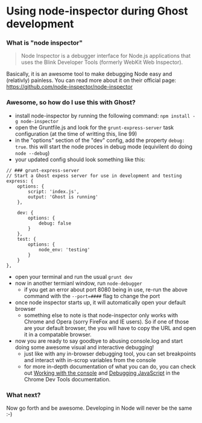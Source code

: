 # Using node-inspector during Ghost development

### What is "node inspector"
> Node Inspector is a debugger interface for Node.js applications that uses the Blink Developer Tools (formerly WebKit Web Inspector).

Basically, it is an awesome tool to make debugging Node easy and (relativly) painless.
You can read more about it on their official page: https://github.com/node-inspector/node-inspector

### Awesome, so how do I use this with Ghost?
- install node-inspector by running the following command: ```npm install -g node-inspector```
- open the Gruntfile.js and look for the ```grunt-express-server``` task configuration (at the time of writting this, line 99)
- in the "options" section of the "dev" config, add the property ```debug: true```. this will start the node proces in debug mode (equivilent do doing ```node --debug```)
- your updated config should look something like this:
```
// ### grunt-express-server
// Start a Ghost expess server for use in development and testing
express: {
    options: {
        script: 'index.js',
        output: 'Ghost is running'
    },

    dev: {
        options: {
            debug: false
        }
    },
    test: {
        options: {
            node_env: 'testing'
        }
    }
},
```

- open your terminal and run the usual ```grunt dev```
- now in another termianl window, run ```node-debugger```
  - if you get an error about port 8080 being in use, re-run the above command with the ```--port=####``` flag to change the port
- once node inspector starts up, it will automatically open your default browser
  - something else to note is that node-inspector only works with Chrome and Opera (sorry FireFox and IE users). So if one of those are your default browser, the you will have to copy the URL and open it in a compatable browser.
- now you are ready to say goodbye to abusing console.log and start doing some awesome visual and interactive debugging!
  - just like with any in-browser debugging tool, you can set breakpoints and interact with  in-scrop variables from the console
  - for more in-depth documentation of what you can do, you can check out [Working with the console](https://developer.chrome.com/devtools/index#console) and [Debugging JavaScript](https://developer.chrome.com/devtools/index#debugging-javascript) in the Chrome Dev Tools documentation.

### What next?
Now go forth and be awesome. Developing in Node will never be the same :-)
  